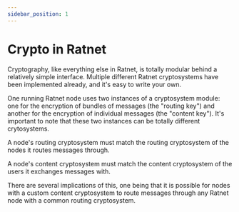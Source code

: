 ```yaml
---
sidebar_position: 1
---
```


# Crypto in Ratnet

Cryptography, like everything else in Ratnet, is totally modular behind a relatively simple interface.  Multiple different Ratnet cryptosystems have been implemented already, and it's easy to write your own.

One running Ratnet node uses two instances of a cryptosystem module: one for the encryption of bundles of messages (the "routing key") and another for the encryption of individual messages (the "content key").  It's important to note that these two instances can be totally different crytosystems.

A node's routing cryptosystem must match the routing cryptosystem of the nodes it routes messages through.

A node's content cryptosystem must match the content cryptosystem of the users it exchanges messages with.

There are several implications of this, one being that it is possible for nodes with a custom content cryptosystem to route messages through any Ratnet node with a common routing cryptosystem. 
